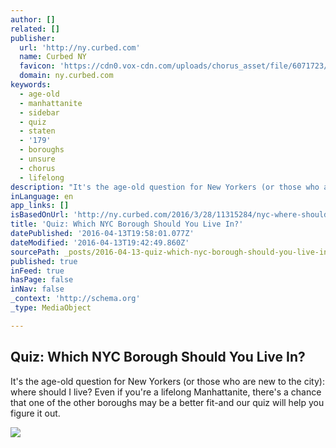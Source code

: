 ```yaml
---
author: []
related: []
publisher:
  url: 'http://ny.curbed.com'
  name: Curbed NY
  favicon: 'https://cdn0.vox-cdn.com/uploads/chorus_asset/file/6071723/favicon__1_.0.ico'
  domain: ny.curbed.com
keywords:
  - age-old
  - manhattanite
  - sidebar
  - quiz
  - staten
  - '179'
  - boroughs
  - unsure
  - chorus
  - lifelong
description: "It's the age-old question for New Yorkers (or those who are new to the city): where should I live? Even if you're a lifelong Manhattanite, there's a chance that one of the other boroughs may be a better fit-and our quiz will help you figure it out."
inLanguage: en
app_links: []
isBasedOnUrl: 'http://ny.curbed.com/2016/3/28/11315284/nyc-where-should-i-live-neighborhood-quiz'
title: 'Quiz: Which NYC Borough Should You Live In?'
datePublished: '2016-04-13T19:58:01.077Z'
dateModified: '2016-04-13T19:42:49.860Z'
sourcePath: _posts/2016-04-13-quiz-which-nyc-borough-should-you-live-in.md
published: true
inFeed: true
hasPage: false
inNav: false
_context: 'http://schema.org'
_type: MediaObject

---
```

<article style=""><h1>Quiz: Which NYC Borough Should You Live In?</h1><p>It's the age-old question for New Yorkers (or those who are new to the city): where should I live? Even if you're a lifelong Manhattanite, there's a chance that one of the other boroughs may be a better fit-and our quiz will help you figure it out.</p><img src="https://cdn3.vox-cdn.com/uploads/chorus_asset/file/6252117/nyc_quiz_meme.0.png" /></article>